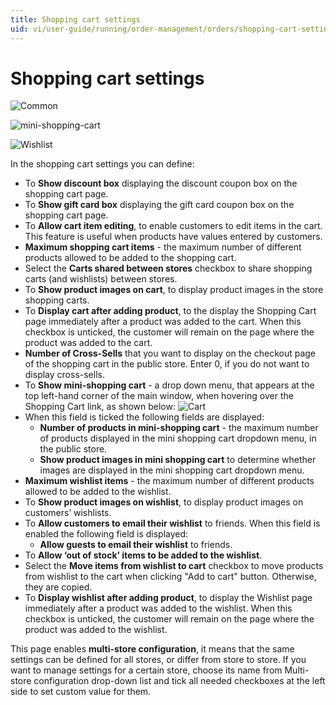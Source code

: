 ```yaml
---
title: Shopping cart settings
uid: vi/user-guide/running/order-management/orders/shopping-cart-settings
---
```


# Shopping cart settings

![Common](_static/shopping-cart-settings/common.png)

![mini-shopping-cart](_static/shopping-cart-settings/mini-shopping-cart.png)

![Wishlist](_static/shopping-cart-settings/wishlist.png)

In the shopping cart settings you can define:

* To **Show discount box** displaying the discount coupon box on the shopping cart page.
* To **Show gift card box** displaying the gift card coupon box on the shopping cart page.
* To **Allow cart item editing**, to enable customers to edit items in the cart. This feature is useful when products have values entered by customers.
* **Maximum shopping cart items** - the maximum number of different products allowed to be added to the shopping cart.
* Select the **Carts shared between stores** checkbox to share shopping carts (and wishlists) between stores.
* To **Show product images on cart**, to display product images in the store shopping carts.
* To **Display cart after adding product**, to the display the Shopping Cart page immediately after a product was added to the cart. When this checkbox is unticked, the customer will remain on the page where the product was added to the cart.
* **Number of Cross-Sells** that you want to display on the checkout page of the shopping cart in the public store. Enter 0, if you do not want to display cross-sells.
* To **Show mini-shopping cart** - a drop down menu, that appears at the top left-hand corner of the main window, when hovering over the Shopping Cart link, as shown below: ![Cart](_static/shopping-cart-settings/cart.png)
* When this field is ticked the following fields are displayed: 
  * **Number of products in mini-shopping cart** - the maximum number of products displayed in the mini shopping cart dropdown menu, in the public store.
  * **Show product images in mini shopping cart** to determine whether images are displayed in the mini shopping cart dropdown menu.
* **Maximum wishlist items** - the maximum number of different products allowed to be added to the wishlist.
* To **Show product images on wishlist**, to display product images on customers’ wishlists.
* To **Allow customers to email their wishlist** to friends. When this field is enabled the following field is displayed: 
  * **Allow guests to email their wishlist** to friends.
* To **Allow ‘out of stock’ items to be added to the wishlist**.
* Select the **Move items from wishlist to cart** checkbox to move products from wishlist to the cart when clicking "Add to cart" button. Otherwise, they are copied.
* To **Display wishlist after adding product**, to display the Wishlist page immediately after a product was added to the wishlist. When this checkbox is unticked, the customer will remain on the page where the product was added to the wishlist.

This page enables **multi-store configuration**, it means that the same settings can be defined for all stores, or differ from store to store. If you want to manage settings for a certain store, choose its name from Multi-store configuration drop-down list and tick all needed checkboxes at the left side to set custom value for them.